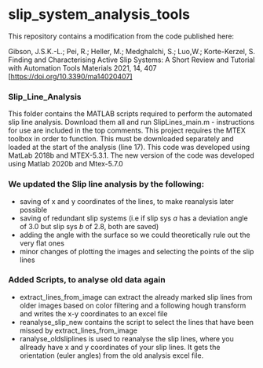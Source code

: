
# slip_system_analysis_tools
This repository contains a modification from the code published here:

Gibson, J.S.K.-L.; Pei, R.; Heller, M.; Medghalchi, S.; Luo,W.; Korte-Kerzel, S.
Finding and Characterising Active Slip Systems: A Short Review and Tutorial with Automation Tools
Materials 2021, 14, 407
[https://doi.org/10.3390/ma14020407]


### Slip_Line_Analysis
This folder contains the MATLAB scripts required to perform the automated slip line analysis.
Download them all and run SlipLines_main.m - instructions for use are included in the top comments.
This project requires the MTEX toolbox in order to function. This must be downloaded separately and loaded at the start of the analysis (line 17).
This code was developed using MatLab 2018b and MTEX-5.3.1.
The new version of the code was developed using Matlab 2020b and Mtex-5.7.0

### We updated the Slip line analysis by the following:
- saving of x and y coordinates of the lines, to make reanalysis later possible
- saving of redundant slip systems (i.e if slip sys _a_ has a deviation angle of 3.0 but slip sys _b_ of 2.8, both are saved)
- adding the angle with the surface so we could theoretically rule out the very flat ones
- minor changes of plotting the images and selecting the points of the slip lines

### Added Scripts, to analyse old data again
- extract_lines_from_image can extract the already marked slip lines from older images based on color filtering and a following hough transform and writes the x-y coordinates to an excel file
- reanalyse_slip_new contains the script to select the lines that have been missed by extract_lines_from_image
- ranalyse_oldsliplines is used to reanalyse the slip lines, where you allready have x and y coordinates of your slip lines. It gets the orientation (euler angles) from the old analysis excel file.

